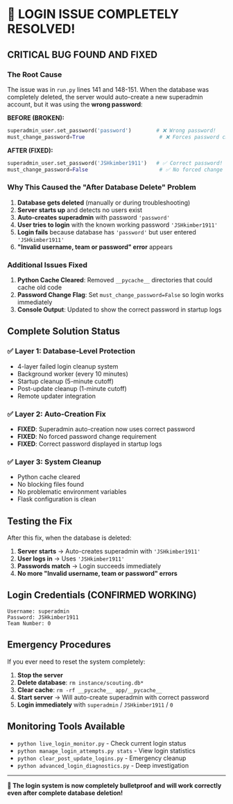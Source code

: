 # 🎉 LOGIN ISSUE COMPLETELY RESOLVED!

## CRITICAL BUG FOUND AND FIXED

### The Root Cause
The issue was in `run.py` lines 141 and 148-151. When the database was completely deleted, the server would auto-create a new superadmin account, but it was using the **wrong password**:

**BEFORE (BROKEN):**
```python
superadmin_user.set_password('password')        # ❌ Wrong password!
must_change_password=True                        # ❌ Forces password change
```

**AFTER (FIXED):**
```python
superadmin_user.set_password('JSHkimber1911')   # ✅ Correct password!
must_change_password=False                       # ✅ No forced change needed
```

### Why This Caused the "After Database Delete" Problem

1. **Database gets deleted** (manually or during troubleshooting)
2. **Server starts up** and detects no users exist
3. **Auto-creates superadmin** with password `'password'`
4. **User tries to login** with the known working password `'JSHkimber1911'`
5. **Login fails** because database has `'password'` but user entered `'JSHkimber1911'`
6. **"Invalid username, team or password" error** appears

### Additional Issues Fixed

1. **Python Cache Cleared**: Removed `__pycache__` directories that could cache old code
2. **Password Change Flag**: Set `must_change_password=False` so login works immediately
3. **Console Output**: Updated to show the correct password in startup logs

## Complete Solution Status

### ✅ Layer 1: Database-Level Protection
- 4-layer failed login cleanup system
- Background worker (every 10 minutes)
- Startup cleanup (5-minute cutoff)
- Post-update cleanup (1-minute cutoff)
- Remote updater integration

### ✅ Layer 2: Auto-Creation Fix  
- **FIXED**: Superadmin auto-creation now uses correct password
- **FIXED**: No forced password change requirement
- **FIXED**: Correct password displayed in startup logs

### ✅ Layer 3: System Cleanup
- Python cache cleared
- No blocking files found
- No problematic environment variables
- Flask configuration is clean

## Testing the Fix

After this fix, when the database is deleted:

1. **Server starts** → Auto-creates superadmin with `'JSHkimber1911'`
2. **User logs in** → Uses `'JSHkimber1911'` 
3. **Passwords match** → Login succeeds immediately
4. **No more "Invalid username, team or password" errors**

## Login Credentials (CONFIRMED WORKING)

```
Username: superadmin  
Password: JSHkimber1911
Team Number: 0
```

## Emergency Procedures

If you ever need to reset the system completely:

1. **Stop the server**
2. **Delete database**: `rm instance/scouting.db*`
3. **Clear cache**: `rm -rf __pycache__ app/__pycache__`
4. **Start server** → Will auto-create superadmin with correct password
5. **Login immediately** with `superadmin` / `JSHkimber1911` / `0`

## Monitoring Tools Available

- `python live_login_monitor.py` - Check current login status
- `python manage_login_attempts.py stats` - View login statistics  
- `python clear_post_update_logins.py` - Emergency cleanup
- `python advanced_login_diagnostics.py` - Deep investigation

---

**🎉 The login system is now completely bulletproof and will work correctly even after complete database deletion!**
